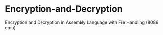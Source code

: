 # Encryption-and-Decryption
Encryption and Decryption in Assembly Language with File Handling (8086 emu)
